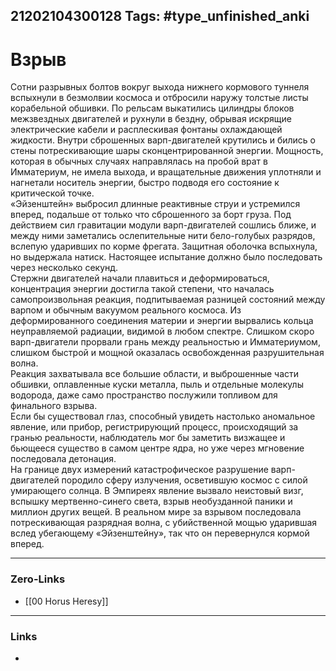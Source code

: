 21202104300128
Tags: #type_unfinished_anki 
---
# Взрыв

Сотни разрывных болтов вокруг выхода нижнего кормового туннеля вспыхнули в безмолвии космоса и отбросили наружу толстые листы корабельной обшивки. По рельсам выкатились цилиндры блоков межзвездных двигателей и рухнули в бездну, обрывая искрящие электрические кабели и расплескивая фонтаны охлаждающей жидкости. Внутри сброшенных варп-двигателей крутились и бились о стены потрескивающие шары сконцентрированной энергии. Мощность, которая в обычных случаях направлялась на пробой врат в Имматериум, не имела выхода, и вращательные движения уплотняли и нагнетали носитель энергии, быстро подводя его состояние к критической точке.<br>«Эйзенштейн» выбросил длинные реактивные струи и устремился вперед, подальше от только что сброшенного за борт груза. Под действием сил гравитации модули варп-двигателей сошлись ближе, и между ними заметались ослепительные нити бело-голубых разрядов, вслепую ударивших по корме фрегата. Защитная оболочка вспыхнула, но выдержала натиск. Настоящее испытание должно было последовать через несколько секунд.<br>Стержни двигателей начали плавиться и деформироваться, концентрация энергии достигла такой степени, что началась самопроизвольная реакция, подпитываемая разницей состояний между варпом и обычным вакуумом реального космоса. Из деформированного соединения материи и энергии вырвались кольца неуправляемой радиации, видимой в любом спектре. Слишком скоро варп-двигатели прорвали грань между реальностью и Имматериумом, слишком быстрой и мощной оказалась освобожденная разрушительная волна.<br>Реакция захватывала все большие области, и выброшенные части обшивки, оплавленные куски металла, пыль и отдельные молекулы водорода, даже само пространство послужили топливом для финального взрыва.<br>Если бы существовал глаз, способный увидеть настолько аномальное явление, или прибор, регистрирующий процесс, происходящий за гранью реальности, наблюдатель мог бы заметить визжащее и бьющееся существо в самом центре ядра, но уже через мгновение последовала детонация.<br>На границе двух измерений катастрофическое разрушение варп-двигателей породило сферу излучения, осветившую космос с силой умирающего солнца. В Эмпиреях явление вызвало неистовый визг, вспышку мертвенно-синего света, взрыв необузданной паники и миллион других вещей. В реальном мире за взрывом последовала потрескивающая разрядная волна, с убийственной мощью ударившая вслед убегающему «Эйзенштейну», так что он перевернулся кормой вперед.

---
### Zero-Links
- [[00 Horus Heresy]]
---
### Links
-